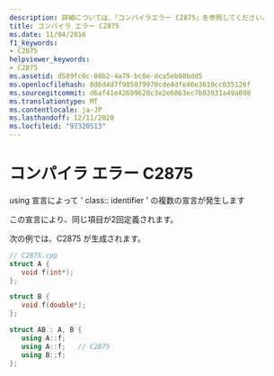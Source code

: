 ```yaml
---
description: 詳細については、「コンパイラエラー C2875」を参照してください。
title: コンパイラ エラー C2875
ms.date: 11/04/2016
f1_keywords:
- C2875
helpviewer_keywords:
- C2875
ms.assetid: d589fc0c-08b2-4a79-bc0e-dca5eb80bdd5
ms.openlocfilehash: 8d6d4d7f985079070cde4dfe46e3619cc035126f
ms.sourcegitcommit: d6af41e42699628c3e2e6063ec7b03931a49a098
ms.translationtype: MT
ms.contentlocale: ja-JP
ms.lasthandoff: 12/11/2020
ms.locfileid: "97320513"
---
```

# <a name="compiler-error-c2875"></a>コンパイラ エラー C2875

using 宣言によって ' class:: identifier ' の複数の宣言が発生します

この宣言により、同じ項目が2回定義されます。

次の例では、C2875 が生成されます。

```cpp
// C2875.cpp
struct A {
   void f(int*);
};

struct B {
   void f(double*);
};

struct AB : A, B {
   using A::f;
   using A::f;   // C2875
   using B::f;
};
```
